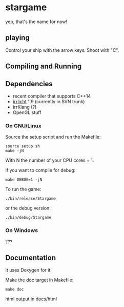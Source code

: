 # stargame
yep, that's the name for now!


## playing
Control your ship with the arrow keys. Shoot with "C".


## Compiling and Running

## Dependencies

 * recent compiler that supports C++14
 * [irrlicht](http://irrlicht.sourceforge.net/) 1.9 (currently in SVN trunk)
 * irrKlang (?)
 * OpenGL stuff


### On GNU/Linux

Source the setup script and run the Makefile:

    source setup.sh
    make -jN

With N the number of your CPU cores + 1.

If you want to compile for debug:

    make DEBUG=1 -jN

To run the game:

    ./bin/release/Stargame

or the debug version:

    ./bin/debug/Stargame


### On Windows

???


## Documentation

It uses Doxygen for it.

Make the doc target in Makefile:

    make doc

html output in docs/html